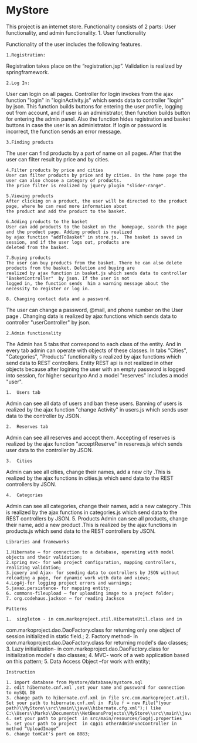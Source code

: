 # MyStore
This project is an internet store. Functionality consists of 2 parts: User functionality, and admin functionality.
	1.	User functionality

Functionality of the user includes the following features.
	
	1.Registration:
Registration takes place on the “registration.jsp”. Validation is realized by springframework.	

	2.Log In:
User can login on all pages. Controller for login invokes from the ajax function "login" in "loginActivity.js" which sends data to controller "login"  by json. This function builds buttons for entering the user profile, logging out from account, and if user is an administrator, then function builds  button for entering the admin panel. Also the function hides registration and basket buttons in case the user is an administrator. If login or password is incorrect, the function sends an error message. 

	3.Finding products
The user can find products by a part of name on all pages. After that the user can filter result by price and by cities.

	4.Filter products by price and cities
	User can filter products by price and by cities. On the home page the user can also choose a category of products.  
	The price filter is realized by jquery plugin "slider-range".

	5.Viewing products
	After clicking on a product, the user will be directed to the product page, where he can read more information about 
	the product and add the product to the basket.

	6.Adding products to the basket
	User can add products to the basket on the  homepage, search the page and the product page. Adding product is realized
	by ajax function "addToBasket" in store.js.  The basket is saved in session, and if the user logs out, products are
	deleted from the basket.
	
	7.Buying products
	The user can buy products from the basket. There he can also delete products from the basket. Deletion and buying are 
	realized by ajax function in basket.js which sends data to controller "BasketController"  by json. If the user is not 
	logged in, the function sends  him a warning message about the necessity to register or log in.

	8. Changing contact data and a password.
The user can change a password, @mail, and phone number on the User page . Changing data is realized by ajax functions which
sends data to controller "userController"  by json.




	2.Admin functionality
	
The Admin  has 5 tabs that correspond to each class of the entity.  And in every tab admin can operate with objects of these 
classes. In tabs "Cities", "Categories", "Products" functionality s realized by ajax functions which send data to REST controllers. Entity REST api is not realized in other objects because after logining the user with an empty password is logged into session,
for higher securityю And a model "reserves" includes a model "user".
	
	1.	Users tab
Admin can see all data of users and ban these users. Banning of users is realized by the ajax function "change Activity"
	in users.js which sends user data to the controller by JSON.
	
	2.	Reserves tab
Admin can see all reserves and accept them. Accepting of reserves is realized by the ajax function 
	"acceptReserve" in reserves.js which sends user data to the controller by JSON.
	
	3.	Cities
Admin can see all cities, change their names, add a new city .This is realized by the ajax functions in cities.js 
which send data to the REST controllers by JSON.
	
	4.	Categories
Admin can see all categories, change their names, add a new category .This is realized by the ajax functions in categories.js which send data to the REST controllers by JSON.
	5.	Products
Admin can see all products, change their name, add a new product .This is realized by the ajax functions in products.js which send data to the REST controllers by JSON.








	Libraries and frameworks

	1.Hibernate – for connection to a database, operating with model objects and their validation;
	2.spring mvc- for web project configuration, mapping controllers, realizing validation;
	3.jquery and Ajax- for sending data to controllers by JSON without reloading a page, for dynamic work with data and views;
	4.Log4j-for logging project errors and warnings;
	5.javax.persistence- for mapping entity;
	6. commons-fileupload – for uploading image to a project folder;
	7. org.codehaus.jackson – for reading Jackson

	Patterns
	
	1.	singleton - in com.markoproject.util.HibernateUtil.class and in 
com.markoproject.dao.DaoFactory.class for returning only one object of session initialized in static field.;
	2.	Factory method- in com.markoproject.dao.DaoFactory.class for returning model's dao classes;
	3.	Lazy initialization- in com.markoproject.dao.DaoFactory.class for  initialization model's dao classes;
	4.	MVC- work of a web application based on this pattern;
	5.	Data Access Object –for work with entity;


	Instruction
	
	1. import database from Mystore/database/mystore.sql
	2. edit hibernate.cnf.xml ,set your name and pussword for connection to mySQL DB
	3. change path to hibernate.cnf.xml in file src.com.markoproject.util. Set your path to hibernate.cnf.xml in  File f = new File("(your path)\\MyStore\\src\\main\\java\\hibernate.cfg.xml");( like C:\\Users\\Marko\\Documents\\NetBeansProjects\\MyStore\\src\\main\\java\\hibernate.cfg.xml)
	4. set your path to project  in src/main/resources/log4j.properties
	5. set your path to project  in сдфіі otherAdminFuncController in method “UploadImage”
	6. change tomCat's port on 8083;



